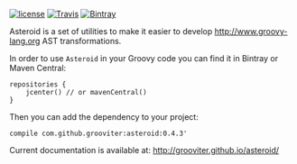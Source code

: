 [![license](https://img.shields.io/github/license/grooviter/asteroid.svg)](https://www.apache.org/licenses/LICENSE-2.0) [![Travis](https://img.shields.io/travis/grooviter/asteroid.svg)](https://travis-ci.org/grooviter/asteroid) [![Bintray](https://img.shields.io/bintray/v/grooviter/maven/asteroid.svg)](https://bintray.com/grooviter/maven/asteroid)

Asteroid is a set of utilities to make it easier to develop http://www.groovy-lang.org AST transformations.

In order to use `Asteroid` in your Groovy code you can find it in Bintray or Maven Central:

    repositories {
        jcenter() // or mavenCentral()
    }

Then you can add the dependency to your project:

    compile com.github.grooviter:asteroid:0.4.3'

Current documentation is available at: http://grooviter.github.io/asteroid/
